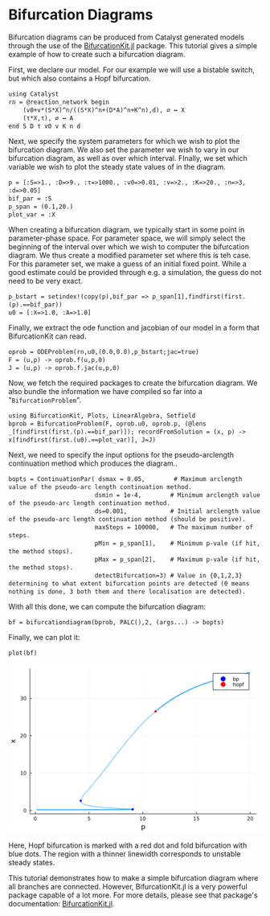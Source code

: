 # Bifurcation Diagrams
Bifurcation diagrams can be produced from Catalyst generated models through the use of the [BifurcationKit.jl](https://github.com/rveltz/BifurcationKit.jl/) package. This tutorial gives a simple example of how to create such a bifurcation diagram. 

First, we declare our model. For our example we will use a bistable switch, but which also contains a Hopf bifurcation.
```@example ex1
using Catalyst
rn = @reaction_network begin
    (v0+v*(S*X)^n/((S*X)^n+(D*A)^n+K^n),d), ∅ ↔ X
    (τ*X,τ), ∅ ↔ A
end S D τ v0 v K n d
```
Next, we specify the system parameters for which we wish to plot the bifurcation diagram. We also set the parameter we wish to vary in our bifurcation diagram, as well as over which interval. FInally, we set which variable we wish to plot the steady state values of in the diagram.
```@example ex1
p = [:S=>1., :D=>9., :τ=>1000., :v0=>0.01, :v=>2., :K=>20., :n=>3, :d=>0.05]
bif_par = :S      
p_span = (0.1,20.)   
plot_var = :X   
```
When creating a bifurcation diagram, we typically start in some point in parameter-phase space. For parameter space, we will simply select the beginning of the interval over which we wish to computer the bifurcation diagram. We thus create a modified parameter set where this is teh case. For this parameter set, we make a guess of an initial fixed point. While a good estimate could be provided through e.g. a simulation, the guess do not need to be very exact.
```@example ex1
p_bstart = setindex!(copy(p),bif_par => p_span[1],findfirst(first.(p).==bif_par))  
u0 = [:X=>1.0, :A=>1.0]
```
Finally, we extract the ode function and jacobian of our model in a form that BifurcationKit can read.
```@example ex1
oprob = ODEProblem(rn,u0,(0.0,0.0),p_bstart;jac=true)
F = (u,p) -> oprob.f(u,p,0)      
J = (u,p) -> oprob.f.jac(u,p,0)
```

Now, we fetch the required packages to create the bifurcation diagram. We also  bundle the information we have compiled so far into a "`BifurcationProblem`".
```@example ex1
using BifurcationKit, Plots, LinearAlgebra, Setfield
bprob = BifurcationProblem(F, oprob.u0, oprob.p, (@lens _[findfirst(first.(p).==bif_par)]); recordFromSolution = (x, p) -> x[findfirst(first.(u0).==plot_var)], J=J)
```
Next, we need to specify the input options for the pseudo-arclength continuation method which produces the diagram..
```@example ex1
bopts = ContinuationPar( dsmax = 0.05,        # Maximum arclength value of the pseudo-arc length continuation method.
                        dsmin = 1e-4,        # Minimum arclength value of the pseudo-arc length continuation method.
                        ds=0.001,            # Initial arclength value of the pseudo-arc length continuation method (should be positive).
                        maxSteps = 100000,   # The maximum number of steps.
                        pMin = p_span[1],    # Minimum p-vale (if hit, the method stops).
                        pMax = p_span[2],    # Maximum p-vale (if hit, the method stops).
                        detectBifurcation=3) # Value in {0,1,2,3} determining to what extent bifurcation points are detected (0 means nothing is done, 3 both them and there localisation are detected).
```
With all this done, we can compute the bifurcation diagram:
```@example ex1
bf = bifurcationdiagram(bprob, PALC(),2, (args...) -> bopts)
```
Finally, we can plot it:
```@example ex1
plot(bf)
```
![bifurcation_diagram1](../assets/bifurcation_diagram.svg)

Here, Hopf bifurcation is marked with a red dot and fold bifurcation with blue dots. The region with a thinner linewidth corresponds to unstable steady states. 

This tutorial demonstrates how to make a simple bifurcation diagram where all branches are connected. However, BifurcationKit.jl is a very powerful package capable of a lot more. For more details, please see that package's documentation: [BifurcationKit.jl](https://bifurcationkit.github.io/BifurcationKitDocs.jl/dev/). 

